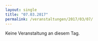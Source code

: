 ```yaml
---
layout: single
title: "07.03.2017"
permalink: /veranstaltungen/2017/03/07/
---
```


Keine Veranstaltung an diesem Tag.
